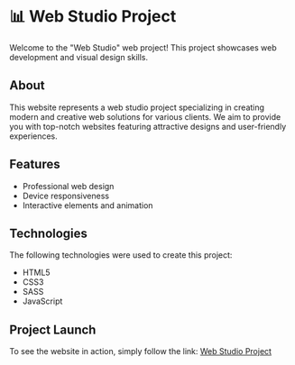 # 📊 Web Studio Project

Welcome to the "Web Studio" web project! This project showcases web development and visual design skills.

## About

This website represents a web studio project specializing in creating modern and creative web solutions for various clients. We aim to provide you with top-notch websites featuring attractive designs and user-friendly experiences.

## Features

- Professional web design
- Device responsiveness
- Interactive elements and animation

## Technologies

The following technologies were used to create this project:

- HTML5
- CSS3
- SASS
- JavaScript

## Project Launch

To see the website in action, simply follow the link: [Web Studio Project](https://cutestsun.github.io/web-studio/)
